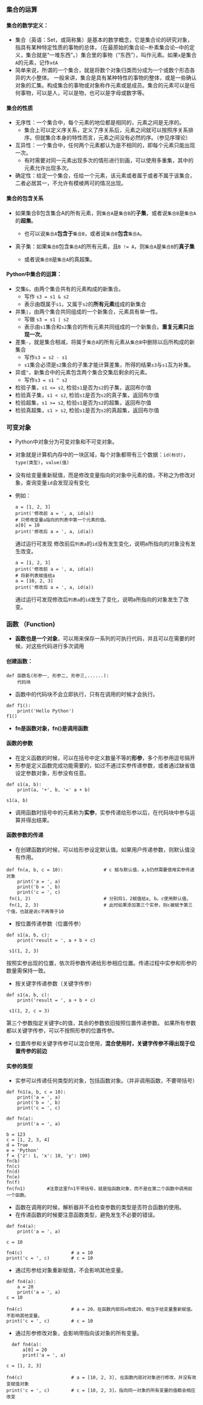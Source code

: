 ### 集合的运算
#### 集合的数学定义：
  - 集合（英语：Set，或简称集）是基本的数学概念，它是集合论的研究对象，指具有某种特定性质的事物的总体，（在最原始的集合论─朴素集合论─中的定义，集合就是“一堆东西”。）集合里的事物（“东西”），叫作元素。如果`x`是集合`A`的元素，记作`x∈A`
  - 简单来说，所谓的一个集合，就是将数个对象归类而分成为一个或数个形态各异的大小整体。 一般来讲，集合是具有某种特性的事物的整体，或是一些确认对象的汇集。构成集合的事物或对象称作元素或是成员。集合的元素可以是任何事物，可以是人，可以是物，也可以是字母或数字等。
#### 集合的性质
  - 无序性：一个集合中，每个元素的地位都是相同的，元素之间是无序的。  
    - 集合上可以定义序关系，定义了序关系后，元素之间就可以按照序关系排序。但就集合本身的特性而言，元素之间没有必然的序。（参见序理论）
  - 互异性：一个集合中，任何两个元素都认为是不相同的，即每个元素只能出现一次。
    - 有时需要对同一元素出现多次的情形进行刻画，可以使用多重集，其中的元素允许出现多次。
  - 确定性：给定一个集合，任给一个元素，该元素或者属于或者不属于该集合，二者必居其一，不允许有模棱两可的情况出现。
#### 集合的包含关系
  - 如果集合B包含集合A的所有元素，则`集合A`是`集合B`的**子集**，或者说`集合B`是`集合A`的**超集**。
    - 也可以说`集合A`**包含于**`集合B`，或者说`集合B`**包含**`集合A`。  
    
  - 真子集：如果`集合B`包含`集合A`的所有元素，且`B != A`，则`集合A`是`集合B`的**真子集**
    - 或者说`集合B`是`集合A`的真超集。
#### Python中集合的运算：
  - 交集`&`，由两个集合共有的元素构成的新集合。  
    - 写作 `s3 = s1 & s2`
    - 表示由既属于`s1`，又属于`s2`的**所有元素**组成的新集合
  - 并集`|`，由两个集合共同组成的一个新集合，元素具有单一性。
    - 写做 `s3 = s1 | s2`  
    - 表示由`s1`集合和`s2`集合的所有元素共同组成的一个新集合。**重复元素只出现一次**。  
  - 差集`-`，就是集合相减，将属于`集合A`的所有元素从`集合B`中删除以后所构成的新集合
    - 写作`s3 = s2 - s1`
    - `s1`集合必须是`s2`集合的子集才能计算差集，所得的结果`s3`与`s1`互为补集。
  - 异或`^`，新集合中的元素包含两个集合交集后剩余的元素。
    - 写作`s3 = s1 ^ s2`
  - 检验子集，`s1 <= s2`, 检验`s1`是否为`s2`的子集，返回布尔值
  - 检验真子集，`s1 < s2`, 检验`s1`是否为`s2`的真子集，返回布尔值
  - 检验超集，`s1 >= s2`, 检验`s1`是否为`s2`的超集，返回布尔值
  - 检验真超集，`s1 > s2`, 检验`s1`是否为`s2`的真超集，返回布尔值
  
### 可变对象
  - Python中对象分为可变对象和不可变对象。
  - 对象就是计算机内存中的一块区域，每个对象都带有三个数据：`id(标识)`，`type(类型)`，`value(值)`
  - 没有给变量重新赋值，而是修改变量指向的对象中元素的值，不称之为修改对象，查询变量`id`会发现没有变化
  - 例如：
    ```
    a = [1, 2, 3]
    print('修改前 a = ', a, id(a))
    # 只修改变量a指向的列表中第一个元素的值。
    a[0] = 10
    print('修改后 a = ', a, id(a))
    ```
    通过运行可发现 修改前后`列表a`的`id`没有发生变化，说明a所指向的对象没有发生改变。  
      
      
    ```
    a = [1, 2, 3]
    print('修改前 a = ', a, id(a))
    # 将新列表赋值给a
    a = [10, 2, 3]
    print('修改后 a = ', a, id(a))
    ```
    通过运行可发现修改后`列表a`的`id`发生了变化，说明a所指向的对象发生了改变。
    
### 函数 （Function)
  - **函数也是一个对象**，可以用来保存一系列的可执行代码，并且可以在需要的时候，对这些代码进行多次调用
#### 创建函数：
  ```
  def 函数名(形参一, 形参二, 形参三,......):
      代码块
  ```
  - 函数中的代码块不会立即执行，只有在调用的时候才会执行。
  ```
  def f1():
      print('Hello Python')
  f1()
  ```
  - **fn是函数对象，fn()是调用函数**
#### 函数的参数
  - 在定义函数的时候，可以在括号中定义数量不等的**形参**，多个形参用逗号隔开
  - 形参是定义函数完成功能需要的，如过不通过实参传递参数，或者通过缺省值设定参数对象，形参没有任意。
  ```
  def s1(a, b):
      print(a, '+', b, '=' a + b)
      
  s1(a, b)
  ```
  - 调用函数时括号中的元素称为**实参**，实参传递给形参以后，在代码块中参与运算并得出结果。
  
#### 函数参数的传递
  - 在创建函数的时候，可以给形参设定默认值。如果用户传递参数，则默认值没有作用。
  ```
  def fn(a, b, c = 10):               # c 赋与默认值，a,b仍然需要使用实参传递对象
      print('a = ', a)
      print('b = ', b)
      print('c = ', c)  
   fn(1, 2)                           # 分别将1，2赋值给a, b。c使用默认值。 
   fn(1, 2, 3)                        # 此时如果添加第三个实参，则c被赋予第三个值，也就是说c不再等于10
   ```
      
  - 按位置传递参数（位置传参）
  ```
  def s1(a, b, c):
      print('result = ', a + b + c)
      
   s1(1, 2, 3)
   ```
   按照实参出现的位置，依次将参数传递给形参相应位置。传递过程中实参和形参的数量需保持一致。
   
  - 按关键字传递参数（关键字传参）
  ```
  def s1(a, b, c):
      print('result = ', a + b + c)
  
   s1(1, 2, c = 3)
   ```  

   第三个参数指定关键字c的值，其余的参数依旧按照位置传递参数。
   如果所有参数都以关键字传参，可以不按照形参的位置传参。      
  - 位置传参和关键字传参可以混合使用，**混合使用时，关键字传参不得出现于位置传参的前边**
    
#### 实参的类型
  - 实参可以传递任何类型的对象，包括函数对象。（并非调用函数，不要带括号）
  ```
  def fn1(a, b, c = 10):
      print('a = ', a)
      print('b = ', b)
      print('c = ', c)
  
  def fn(a):
      print('a = ', a)
  
  b = 123
  c = [1, 2, 3, 4]
  d = True
  e = 'Python'
  f = {'z': 1, 'x': 10, 'y': 100}
  fn(b)
  fn(c)
  fn(d)
  fn(e)
  fn(f)
  fn(fn1)        #注意这里fn1不带括号，就是指函数对象，而不是在第二个函数中调用前一个函数。
  ```
  - 函数在调用的时候，解析器并不会检查参数的类型是否符合函数的使用。  
  - 在传递函数的时候要注意函数类型，避免发生不必要的错误。
  
  ```
  def fn4(a):
      print('a = ', a)
      
  c = 10
  
  fn4(c)                  # a = 10
  print('c = ', c)        # c = 10
  ```
  - 通过形参给对象重新赋值，不会影响其他变量。
  ```
  def fn4(a):
      a = 20
      print('a = ', a)
  c = 10
  
  fn4(c)                  # a = 20，在函数内部将a改成20，相当于给变量重新赋值。不影响其他变量。
  print('c = ', c)        # c = 10
  ``` 
  - 通过形参修改对象，会影响带指向该对象的所有变量。  
  ```
    def fn4(a):
        a[0] = 20
        print('a = ', a)
      
  c = [1, 2, 3]
  
  fn4(c)                  # a = [10, 2, 3], 在函数内部对对象进行修改，并没有改变赋值对象
  print('c = ', c)        # c = [10, 2, 3]，指向同一对象的所有变量的值都会相应改变
  ```  
  
